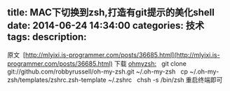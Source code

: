 title: MAC下切换到zsh,打造有git提示的美化shell
date: 2014-06-24 14:34:00
categories: 技术
tags: 
description:
---
原文  [http://mlyixi.is-programmer.com/posts/36685.html](http://mlyixi.is-programmer.com/posts/36685.html)
下载 [ohmyzsh:](https://github.com/robbyrussell/oh-my-zsh)
 
	git clone git://github.com/robbyrussell/oh-my-zsh.git ~/.oh-my-zsh
 
	cp ~/.oh-my-zsh/templates/zshrc.zsh-template ~/.zshrc
 
	chsh -s /bin/zsh
	重启终端即可
